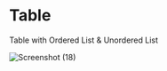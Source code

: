 # Table
Table with Ordered List & Unordered List

![Screenshot (18)](https://github.com/Het2804/Table/assets/142522726/9f68d6b6-8c7f-4cf9-9573-fcaa296b92c6)
